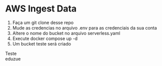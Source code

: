 # AWS Ingest Data

1. Faça um git clone desse repo
2. Mude as credencias no arquivo .env para as credenciais da sua conta
3. Altere o nome do bucket no arquivo serverless.yaml
4. Execute docker compose up -d
5. Um bucket teste será criado

Teste   
eduzue